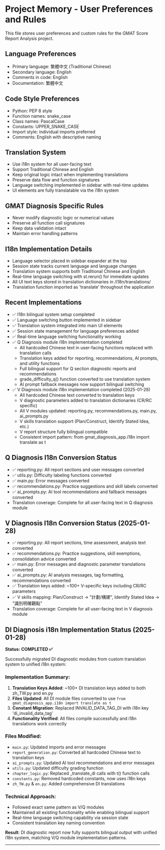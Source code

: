 # Project Memory - User Preferences and Rules

This file stores user preferences and custom rules for the GMAT Score Report Analysis project.

## Language Preferences
- Primary language: 繁體中文 (Traditional Chinese)
- Secondary language: English
- Comments in code: English
- Documentation: 繁體中文

## Code Style Preferences
- Python: PEP 8 style
- Function names: snake_case
- Class names: PascalCase
- Constants: UPPER_SNAKE_CASE
- Import style: individual imports preferred
- Comments: English with descriptive naming

## Translation System
- Use i18n system for all user-facing text
- Support Traditional Chinese and English
- Keep original logic intact when implementing translations
- Preserve data flow and function signatures
- Language switching implemented in sidebar with real-time updates
- UI elements are fully translatable via the i18n system

## GMAT Diagnosis Specific Rules
- Never modify diagnostic logic or numerical values
- Preserve all function call signatures
- Keep data validation intact
- Maintain error handling patterns

## I18n Implementation Details
- Language selector placed in sidebar expander at the top
- Session state tracks current language and language changes
- Translation system supports both Traditional Chinese and English
- Real-time language switching with st.rerun() for immediate updates
- All UI text keys stored in translation dictionaries in /i18n/translations/
- Translation function imported as 'translate' throughout the application

## Recent Implementations
- ✅ I18n bilingual system setup completed
- ✅ Language switching button implemented in sidebar
- ✅ Translation system integrated into main UI elements
- ✅ Session state management for language preferences added
- ✅ Real-time language switching functionality working
- ✅ Q Diagnosis module i18n implementation completed
  - All hardcoded Chinese text in user-facing functions replaced with translation calls
  - Translation keys added for reporting, recommendations, AI prompts, and utility functions
  - Full bilingual support for Q section diagnostic reports and recommendations
  - grade_difficulty_q() function converted to use translation system
  - AI prompt fallback messages now support bilingual switching
- ✅ V Diagnosis module i18n implementation completed (2025-01-28)
  - All hardcoded Chinese text converted to translation keys
  - V diagnostic parameters added to translation dictionaries (CR/RC specific)
  - All V modules updated: reporting.py, recommendations.py, main.py, ai_prompts.py
  - V skills translation support (Plan/Construct, Identify Stated Idea, etc.)
  - V report structure fully bilingual compatible
  - Consistent import pattern: from gmat_diagnosis_app.i18n import translate as t

## Q Diagnosis I18n Conversion Status
- ✅ reporting.py: All report sections and user messages converted
- ✅ utils.py: Difficulty labeling functions converted
- ✅ main.py: Error messages converted
- ✅ recommendations.py: Practice suggestions and skill labels converted
- ✅ ai_prompts.py: AI tool recommendations and fallback messages converted
- Translation coverage: Complete for all user-facing text in Q diagnosis module

## V Diagnosis I18n Conversion Status (2025-01-28)
- ✅ reporting.py: All report sections, time assessment, analysis text converted
- ✅ recommendations.py: Practice suggestions, skill exemptions, consolidation advice converted
- ✅ main.py: Error messages and diagnostic parameter translations converted
- ✅ ai_prompts.py: AI analysis messages, tag formatting, recommendations converted
- ✅ Translation keys added: ~100+ V-specific keys including CR/RC parameters
- ✅ V skills mapping: Plan/Construct → "計劃/構建", Identify Stated Idea → "識別明確觀點"
- Translation coverage: Complete for all user-facing text in V diagnosis module

## DI Diagnosis i18n Implementation Status (2025-01-28)

**Status: COMPLETED ✅**

Successfully migrated DI diagnostic modules from custom translation system to unified i18n system:

### Implementation Summary:
1. **Translation Keys Added**: ~100+ DI translation keys added to both zh_TW.py and en.py
2. **Files Updated**: All DI module files converted to use `from gmat_diagnosis_app.i18n import translate as t`
3. **Constant Migration**: Replaced INVALID_DATA_TAG_DI with i18n key 'di_invalid_data_tag'
4. **Functionality Verified**: All files compile successfully and i18n translations work correctly

### Files Modified:
- `main.py`: Updated imports and error messages
- `report_generation.py`: Converted all hardcoded Chinese text to translation keys
- `ai_prompts.py`: Updated AI tool recommendations and error messages
- `utils.py`: Updated difficulty grading function
- `chapter_logic.py`: Replaced _translate_di calls with t() function calls
- `constants.py`: Removed hardcoded constants, now uses i18n keys
- `zh_TW.py` & `en.py`: Added comprehensive DI translations

### Technical Approach:
- Followed exact same pattern as V/Q modules
- Maintained all existing functionality while enabling bilingual support
- Real-time language switching capability via session state
- Consistent translation key naming convention

**Result**: DI diagnostic report now fully supports bilingual output with unified i18n system, matching V/Q module implementation patterns.

--- 
